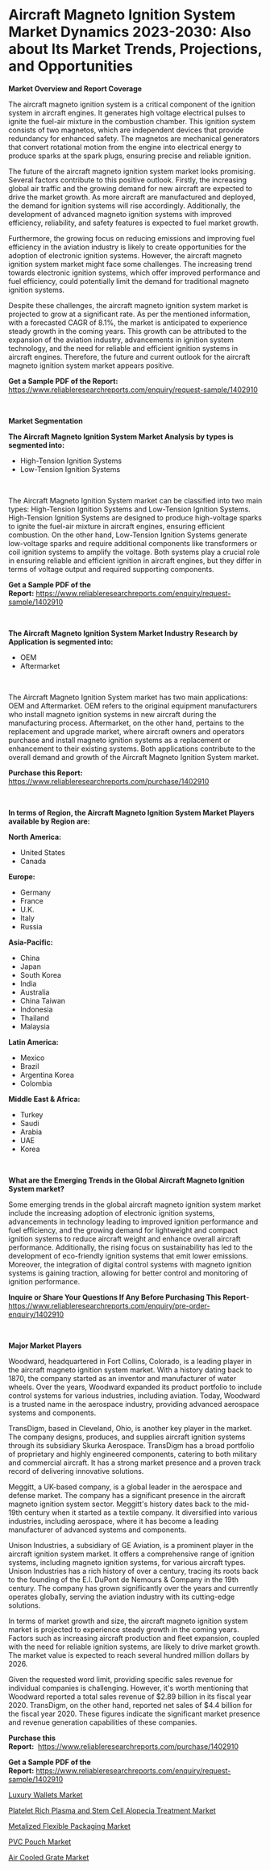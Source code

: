 <p><h1>Aircraft Magneto Ignition System Market Dynamics 2023-2030: Also about Its Market Trends, Projections, and Opportunities</h1></p><p><strong>Market Overview and Report Coverage</strong></p>
<p><p>The aircraft magneto ignition system is a critical component of the ignition system in aircraft engines. It generates high voltage electrical pulses to ignite the fuel-air mixture in the combustion chamber. This ignition system consists of two magnetos, which are independent devices that provide redundancy for enhanced safety. The magnetos are mechanical generators that convert rotational motion from the engine into electrical energy to produce sparks at the spark plugs, ensuring precise and reliable ignition.</p><p>The future of the aircraft magneto ignition system market looks promising. Several factors contribute to this positive outlook. Firstly, the increasing global air traffic and the growing demand for new aircraft are expected to drive the market growth. As more aircraft are manufactured and deployed, the demand for ignition systems will rise accordingly. Additionally, the development of advanced magneto ignition systems with improved efficiency, reliability, and safety features is expected to fuel market growth.</p><p>Furthermore, the growing focus on reducing emissions and improving fuel efficiency in the aviation industry is likely to create opportunities for the adoption of electronic ignition systems. However, the aircraft magneto ignition system market might face some challenges. The increasing trend towards electronic ignition systems, which offer improved performance and fuel efficiency, could potentially limit the demand for traditional magneto ignition systems.</p><p>Despite these challenges, the aircraft magneto ignition system market is projected to grow at a significant rate. As per the mentioned information, with a forecasted CAGR of 8.1%, the market is anticipated to experience steady growth in the coming years. This growth can be attributed to the expansion of the aviation industry, advancements in ignition system technology, and the need for reliable and efficient ignition systems in aircraft engines. Therefore, the future and current outlook for the aircraft magneto ignition system market appears positive.</p></p>
<p><strong>Get a Sample PDF of the Report:</strong> <a href="https://www.reliableresearchreports.com/enquiry/request-sample/1402910">https://www.reliableresearchreports.com/enquiry/request-sample/1402910</a></p>
<p>&nbsp;</p>
<p><strong>Market Segmentation</strong></p>
<p><strong>The Aircraft Magneto Ignition System Market Analysis by types is segmented into:</strong></p>
<p><ul><li>High-Tension Ignition Systems</li><li>Low-Tension Ignition Systems</li></ul></p>
<p>&nbsp;</p>
<p><p>The Aircraft Magneto Ignition System market can be classified into two main types: High-Tension Ignition Systems and Low-Tension Ignition Systems. High-Tension Ignition Systems are designed to produce high-voltage sparks to ignite the fuel-air mixture in aircraft engines, ensuring efficient combustion. On the other hand, Low-Tension Ignition Systems generate low-voltage sparks and require additional components like transformers or coil ignition systems to amplify the voltage. Both systems play a crucial role in ensuring reliable and efficient ignition in aircraft engines, but they differ in terms of voltage output and required supporting components.</p></p>
<p><strong>Get a Sample PDF of the Report:</strong>&nbsp;<a href="https://www.reliableresearchreports.com/enquiry/request-sample/1402910">https://www.reliableresearchreports.com/enquiry/request-sample/1402910</a></p>
<p>&nbsp;</p>
<p><strong>The Aircraft Magneto Ignition System Market Industry Research by Application is segmented into:</strong></p>
<p><ul><li>OEM</li><li>Aftermarket</li></ul></p>
<p>&nbsp;</p>
<p><p>The Aircraft Magneto Ignition System market has two main applications: OEM and Aftermarket. OEM refers to the original equipment manufacturers who install magneto ignition systems in new aircraft during the manufacturing process. Aftermarket, on the other hand, pertains to the replacement and upgrade market, where aircraft owners and operators purchase and install magneto ignition systems as a replacement or enhancement to their existing systems. Both applications contribute to the overall demand and growth of the Aircraft Magneto Ignition System market.</p></p>
<p><strong>Purchase this Report:</strong>&nbsp; <a href="https://www.reliableresearchreports.com/purchase/1402910">https://www.reliableresearchreports.com/purchase/1402910</a></p>
<p>&nbsp;</p>
<p><strong>In terms of Region, the Aircraft Magneto Ignition System Market Players available by Region are:</strong></p>
<p>
    <p> <strong> North America: </strong>
        <ul>
            <li>United States</li>
            <li>Canada</li>
        </ul>
        </p> 
    <p> <strong> Europe: </strong>
        <ul>
            <li>Germany</li>
            <li>France</li>
            <li>U.K.</li>
            <li>Italy</li>
            <li>Russia</li>
        </ul>
        </p> 
    <p> <strong> Asia-Pacific: </strong>
        <ul>
            <li>China</li>
            <li>Japan</li>
            <li>South Korea</li>
            <li>India</li>
            <li>Australia</li>
            <li>China Taiwan</li>
            <li>Indonesia</li>
            <li>Thailand</li>
            <li>Malaysia</li>
        </ul>
        </p> 
    <p> <strong> Latin America: </strong>
        <ul>
            <li>Mexico</li>
            <li>Brazil</li>
            <li>Argentina Korea</li>
            <li>Colombia</li>
        </ul>
        </p> 
    <p> <strong> Middle East & Africa: </strong>
        <ul>
            <li>Turkey</li>
            <li>Saudi</li>
            <li>Arabia</li>
            <li>UAE</li>
            <li>Korea</li>
        </ul>
    </p>
    </p>
<p>&nbsp;</p>
<p><strong>What are the Emerging Trends in the Global Aircraft Magneto Ignition System market?</strong></p>
<p><p>Some emerging trends in the global aircraft magneto ignition system market include the increasing adoption of electronic ignition systems, advancements in technology leading to improved ignition performance and fuel efficiency, and the growing demand for lightweight and compact ignition systems to reduce aircraft weight and enhance overall aircraft performance. Additionally, the rising focus on sustainability has led to the development of eco-friendly ignition systems that emit lower emissions. Moreover, the integration of digital control systems with magneto ignition systems is gaining traction, allowing for better control and monitoring of ignition performance.</p></p>
<p><strong>Inquire or Share Your Questions If Any Before Purchasing This Report</strong>- <a href="https://www.reliableresearchreports.com/enquiry/pre-order-enquiry/1402910">https://www.reliableresearchreports.com/enquiry/pre-order-enquiry/1402910</a></p>
<p>&nbsp;</p>
<p><strong>Major Market Players</strong></p>
<p><p>Woodward, headquartered in Fort Collins, Colorado, is a leading player in the aircraft magneto ignition system market. With a history dating back to 1870, the company started as an inventor and manufacturer of water wheels. Over the years, Woodward expanded its product portfolio to include control systems for various industries, including aviation. Today, Woodward is a trusted name in the aerospace industry, providing advanced aerospace systems and components.</p><p>TransDigm, based in Cleveland, Ohio, is another key player in the market. The company designs, produces, and supplies aircraft ignition systems through its subsidiary Skurka Aerospace. TransDigm has a broad portfolio of proprietary and highly engineered components, catering to both military and commercial aircraft. It has a strong market presence and a proven track record of delivering innovative solutions.</p><p>Meggitt, a UK-based company, is a global leader in the aerospace and defense market. The company has a significant presence in the aircraft magneto ignition system sector. Meggitt's history dates back to the mid-19th century when it started as a textile company. It diversified into various industries, including aerospace, where it has become a leading manufacturer of advanced systems and components.</p><p>Unison Industries, a subsidiary of GE Aviation, is a prominent player in the aircraft ignition system market. It offers a comprehensive range of ignition systems, including magneto ignition systems, for various aircraft types. Unison Industries has a rich history of over a century, tracing its roots back to the founding of the E.I. DuPont de Nemours & Company in the 19th century. The company has grown significantly over the years and currently operates globally, serving the aviation industry with its cutting-edge solutions.</p><p>In terms of market growth and size, the aircraft magneto ignition system market is projected to experience steady growth in the coming years. Factors such as increasing aircraft production and fleet expansion, coupled with the need for reliable ignition systems, are likely to drive market growth. The market value is expected to reach several hundred million dollars by 2026.</p><p>Given the requested word limit, providing specific sales revenue for individual companies is challenging. However, it's worth mentioning that Woodward reported a total sales revenue of $2.89 billion in its fiscal year 2020. TransDigm, on the other hand, reported net sales of $4.4 billion for the fiscal year 2020. These figures indicate the significant market presence and revenue generation capabilities of these companies.</p></p>
<p><strong>Purchase this Report:</strong>&nbsp;&nbsp;<a href="https://www.reliableresearchreports.com/purchase/1402910">https://www.reliableresearchreports.com/purchase/1402910</a></p>
<p></p>
<p><strong>Get a Sample PDF of the Report:</strong>&nbsp;<a href="https://www.reliableresearchreports.com/enquiry/request-sample/1402910">https://www.reliableresearchreports.com/enquiry/request-sample/1402910</a></p>
<p><p><a href="https://medium.com/@irwingibson727/luxury-wallets-nbsp-market-focuses-on-market-share-size-and-projected-forecast-till-2030-b9beb95d07be">Luxury Wallets Market</a></p><p><a href="https://medium.com/@caleighhane2777/platelet-rich-plasma-and-stem-cell-alopecia-treatment-market-size-reveals-the-best-marketing-7f65d1130e9f">Platelet Rich Plasma and Stem Cell Alopecia Treatment Market</a></p><p><a href="https://github.com/amonskiyk/Market-Research-Report-List-1/blob/main/metalized-flexible-packaging-market.md">Metalized Flexible Packaging Market</a></p><p><a href="https://github.com/gaydyna/Market-Research-Report-List-1/blob/main/pvc-pouch-market.md">PVC Pouch Market</a></p><p><a href="https://medium.com/@deannakling2927/air-cooled-grate-nbsp-market-focuses-on-market-share-size-and-projected-forecast-till-2030-bdca521b3a38">Air Cooled Grate Market</a></p></p>